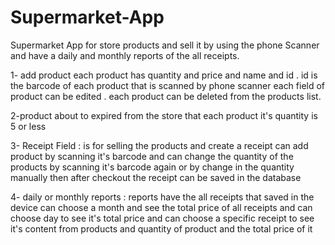 # Supermarket-App
Supermarket App for store products and sell it by using the phone Scanner and have a daily and monthly reports of the all receipts.

1- add product each product has quantity and price and name and id . id is the barcode of each product that is scanned by phone scanner 
each field of product can be edited . each product can be deleted from the products list.

2-product about to expired from the store that each product it's quantity is 5 or less 

3- Receipt Field : is for selling the products and create a receipt can add product by scanning it's barcode and can change the quantity of the products by scanning it's barcode again or by change in the quantity manually then after checkout the receipt can be saved in the database

4- daily or monthly reports : reports have the all receipts that saved in the device can choose a month and see the total price of all receipts and can choose day to see it's total price and can choose a specific receipt to see it's content from products and quantity of product and the total price of it

